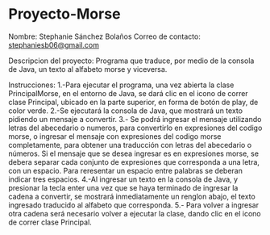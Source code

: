 # Proyecto-Morse

Nombre: Stephanie Sánchez Bolaños
Correo de contacto: stephaniesb06@gmail.com

Descripcion del proyecto:
Programa que traduce, por medio de la consola de Java, un texto al alfabeto morse y viceversa.

Instrucciones:
1.-Para ejecutar el programa, una vez abierta la clase PrincipalMorse, en el entorno de Java, se dará clic en el icono de correr clase Principal,
ubicado en la parte superior, en forma de botón de play, de color verde.
2.-Se ejecutará la consola de Java, que mostrará un texto pidiendo un mensaje a convertir.
3.- Se podrá ingresar el mensaje utilizando letras del abecedario o numeros, para convertirlo en expresiones del codigo morse, 
o ingresar el mensaje con expresiones del codigo morse completamente, para obtener una traducción con letras del abecedario o números.
Si el mensaje que se desea ingresar es en expresiones morse, se debera separar cada conjunto de expresiones que corresponda a una letra, con
un espacio. Para reresentar un espacio entre palabras se deberan indicar tres espacios.
4.-Al ingresar un texto en la consola de Java, y presionar la tecla enter una vez que se haya terminado de ingresar la cadena a convertir,
se mostrará inmediatamente un renglon abajo, el texto ingresado traducido al alfabeto que corresponda.
5.- Para volver a ingresar otra cadena será necesario volver a ejecutar la clase, dando clic en el icono de correr clase Principal.
